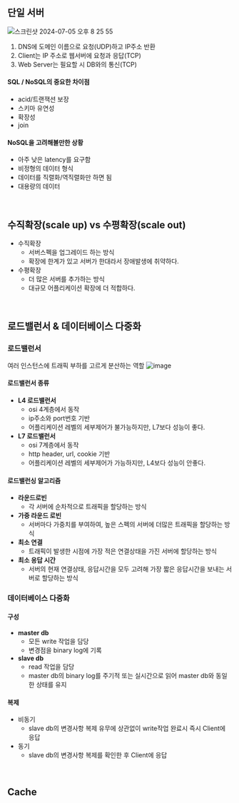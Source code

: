 ## 단일 서버
![스크린샷 2024-07-05 오후 8 25 55](https://github.com/NNIIE/book-review/assets/58434352/0261d78a-8717-4187-b095-fa1ca5004828)

1. DNS에 도메인 이름으로 요청(UDP)하고 IP주소 반환
2. Client는 IP 주소로 웹서버에 요청과 응답(TCP)
3. Web Server는 필요할 시 DB와의 통신(TCP)

#### SQL / NoSQL의 중요한 차이점
* acid/트랜잭션 보장
* 스키마 유연성
* 확장성
* join

#### NoSQL을 고려해볼만한 상황
* 아주 낮은 latency를 요구함
* 비정형의 데이터 형식
* 데이터를 직렬화/역직렬화만 하면 됨
* 대용량의 데이터

<br>

## 수직확장(scale up) vs 수평확장(scale out)
* 수직확장
  * 서버스펙을 업그레이드 하는 방식
  * 확장에 한계가 있고 서버가 한대라서 장애발생에 취약하다.
* 수평확장
  * 더 많은 서버를 추가하는 방식
  * 대규모 어플리케이션 확장에 더 적합하다.

<br>

## 로드밸런서 & 데이터베이스 다중화
### 로드밸런서
여러 인스턴스에 트래픽 부하를 고르게 분산하는 역할
![image](https://github.com/NNIIE/book-review/assets/58434352/042082c4-bc2b-45af-a5d2-47aa3d316e2b)
#### 로드밸런서 종류
* **L4 로드밸런서**
  * osi 4계층에서 동작
  * ip주소와 port번호 기반
  * 어플리케이션 레벨의 세부제어가 불가능하지만, L7보다 성능이 좋다.
* **L7 로드밸런서**
  * osi 7계층에서 동작
  * http header, url, cookie 기반
  * 어플리케이션 레벨의 세부제어가 가능하지만, L4보다 성능이 안좋다. 
#### 로드밸런싱 알고리즘
* **라운드로빈**
  * 각 서버에 순차적으로 트래픽을 할당하는 방식
* **가중 라운드 로빈**
  * 서버마다 가중치를 부여하여, 높은 스펙의 서버에 더많은 트래픽을 할당하는 방식
* **최소 연결**
  * 트래픽이 발생한 시점에 가장 적은 연결상태을 가진 서버에 할당하는 방식
* **최소 응답 시간**
  * 서버의 현재 연결상태, 응답시간을 모두 고려해 가장 짧은 응답시간을 보내는 서버로 할당하는 방식
### 데이터베이스 다중화
#### 구성
* **master db**
  * 모든 write 작업을 담당
  * 변경점을 binary log에 기록
* **slave db**
  * read 작업을 담당
  * master db의 binary log를 주기적 또는 실시간으로 읽어 master db와 동일한 상태를 유지
#### 복제
* 비동기
  * slave db의 변경사항 복제 유무에 상관없이 write작업 완료시 즉시 Client에 응답
* 동기
  * slave db의 변경사항 복제를 확인한 후 Client에 응답
 
<br>

## Cache
